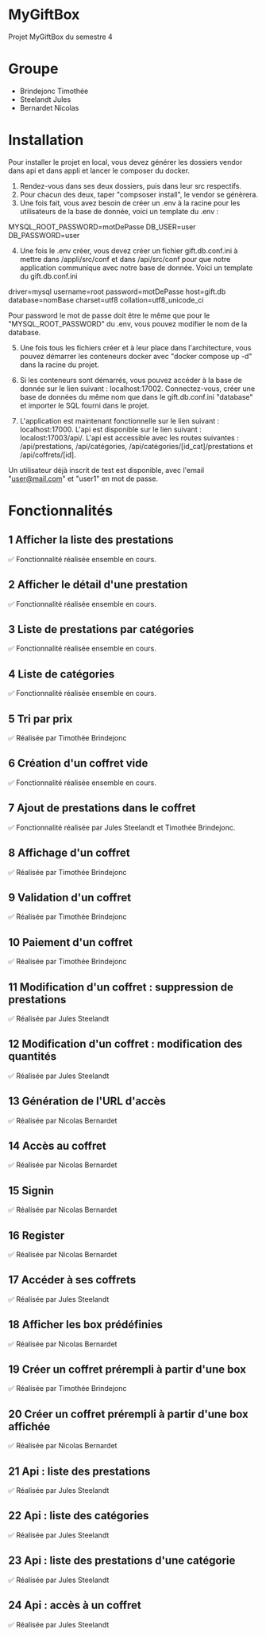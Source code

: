 # MyGiftBox
Projet MyGiftBox du semestre 4

# Groupe
- Brindejonc Timothée
- Steelandt Jules
- Bernardet Nicolas

# Installation
Pour installer le projet en local, vous devez générer les dossiers vendor dans api et dans appli et lancer le composer du docker. 

1. Rendez-vous dans ses deux dossiers, puis dans leur src respectifs.
2. Pour chacun des deux, taper "compsoser install", le vendor se génèrera.
3. Une fois fait, vous avez besoin de créer un .env à la racine pour les utilisateurs de la base de donnée, voici un template du .env :

MYSQL_ROOT_PASSWORD=motDePasse
DB_USER=user
DB_PASSWORD=user

4. Une fois le .env créer, vous devez créer un fichier gift.db.conf.ini à mettre dans /appli/src/conf et dans /api/src/conf pour que notre application communique avec notre base de donnée. Voici un template du gift.db.conf.ini

driver=mysql
username=root
password=motDePasse
host=gift.db
database=nomBase
charset=utf8
collation=utf8_unicode_ci

Pour password le mot de passe doit être le même que pour le "MYSQL_ROOT_PASSWORD" du .env, vous pouvez modifier le nom de la database.

5. Une fois tous les fichiers créer et à leur place dans l'architecture, vous pouvez démarrer les conteneurs docker avec "docker compose up -d" dans la racine du projet.

6. Si les conteneurs sont démarrés, vous pouvez accéder à la base de donnée sur le lien suivant : localhost:17002. Connectez-vous, créer une base de données du même nom que dans le gift.db.conf.ini "database" et importer le SQL fourni dans le projet.

7. L'application est maintenant fonctionnelle sur le lien suivant : localhost:17000. L'api est disponible sur le lien suivant : localost:17003/api/. L'api est accessible avec les routes suivantes : /api/prestations, /api/catégories, /api/catégories/[id_cat]/prestations et /api/coffrets/[id].

Un utilisateur déjà inscrit de test est disponible, avec l'email "user@mail.com" et "user1" en mot de passe.

# Fonctionnalités
## 1 Afficher la liste des prestations
✅ Fonctionnalité réalisée ensemble en cours.
## 2 Afficher le détail d'une prestation
✅ Fonctionnalité réalisée ensemble en cours.
## 3 Liste de prestations par catégories
✅ Fonctionnalité réalisée ensemble en cours.
## 4 Liste de catégories
✅ Fonctionnalité réalisée ensemble en cours.
## 5 Tri par prix
✅ Réalisée par Timothée Brindejonc
## 6 Création d'un coffret vide
✅ Fonctionnalité réalisée ensemble en cours.
## 7 Ajout de prestations dans le coffret
✅ Fonctionnalité réalisée par Jules Steelandt et Timothée Brindejonc.
## 8 Affichage d'un coffret
✅ Réalisée par Timothée Brindejonc
## 9 Validation d'un coffret
✅ Réalisée par Timothée Brindejonc
## 10 Paiement d'un coffret
✅ Réalisée par Timothée Brindejonc
## 11 Modification d'un coffret : suppression de prestations
✅ Réalisée par Jules Steelandt
## 12 Modification d'un coffret : modification des quantités
✅ Réalisée par Jules Steelandt
## 13 Génération de l'URL d'accès
✅ Réalisée par Nicolas Bernardet
## 14 Accès au coffret
✅ Réalisée par Nicolas Bernardet
## 15 Signin
✅ Réalisée par Nicolas Bernardet
## 16 Register
✅ Réalisée par Nicolas Bernardet
## 17 Accéder à ses coffrets
✅ Réalisée par Jules Steelandt
## 18 Afficher les box prédéfinies
✅ Réalisée par Nicolas Bernardet
## 19 Créer un coffret prérempli à partir d'une box
✅ Réalisée par Timothée Brindejonc
## 20 Créer un coffret prérempli à partir d'une box affichée
✅ Réalisée par Nicolas Bernardet
## 21 Api : liste des prestations
✅ Réalisée par Jules Steelandt
## 22 Api : liste des catégories
✅ Réalisée par Jules Steelandt
## 23 Api : liste des prestations d'une catégorie
✅ Réalisée par Jules Steelandt
## 24 Api : accès à un coffret
✅ Réalisée par Jules Steelandt
